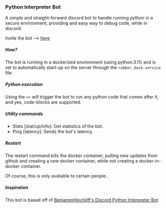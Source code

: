 ### Python Interpreter Bot

A simple and straight-forward discord bot to handle running python in a secure environment, providing and easy way to debug code, while in discord.

Invite the bot --> [here](https://discord.com/oauth2/authorize?client_id=1047186063606698016&scope=bot&permissions=2147485696)

##### How?

The bot is running in a dockerized environment (using python:3.11) and is set to automatically start-up on the server through the `rubber_duck.service` file.

##### Python execution

Using the `>>` will trigger the bot to run any python code that comes after it, and yes, code-blocks are supported.

##### Utility commands

- Stats [stat/up/info]: Get statistics of the bot.
- Ping [latency]: Sends the bot's latency.

##### Restart

The restart command kills the docker container, pulling new updates from github and creating a _new_ docker container, while not creating a docker-in-docker container.

Of course, this is only avaliable to certain people..

##### Inspiration

This bot is based off of [BenjaminHinchliff's Discord Python Interpreter Bot](https://github.com/BenjaminHinchliff/discord-python-interpreter-bot)

